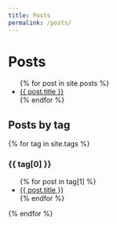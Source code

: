 ```yaml
---
title: Posts
permalink: /posts/
---
```



# Posts

<ul>
  {% for post in site.posts %}
    <li>
      <a href="{{ post.url }}">{{ post.title }}</a>
    </li>
  {% endfor %}
</ul>

## Posts by tag

{% for tag in site.tags %}
  <h3>{{ tag[0] }}</h3>
  <ul>
    {% for post in tag[1] %}
      <li>
        <a href="{{ post.url }}">{{ post.title }}</a>
      </li>
    {% endfor %}
  </ul>
{% endfor %}